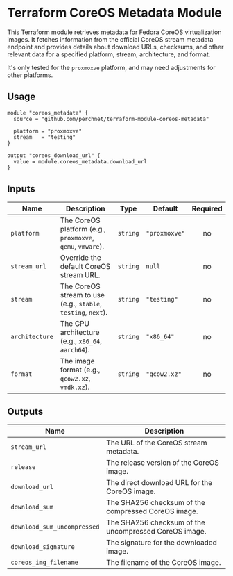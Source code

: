 # Terraform CoreOS Metadata Module

This Terraform module retrieves metadata for Fedora CoreOS virtualization images. It fetches information from the official CoreOS stream metadata endpoint and provides details about download URLs, checksums, and other relevant data for a specified platform, stream, architecture, and format.

It's only tested for the `proxmoxve` platform, and may need adjustments for other platforms.

## Usage

```hcl
module "coreos_metadata" {
  source = "github.com/perchnet/terraform-module-coreos-metadata"

  platform = "proxmoxve"
  stream   = "testing"
}

output "coreos_download_url" {
  value = module.coreos_metadata.download_url
}
```

## Inputs

| Name | Description | Type | Default | Required |
|------|-------------|------|---------|:--------:|
| `platform` | The CoreOS platform (e.g., `proxmoxve`, `qemu`, `vmware`). | `string` | `"proxmoxve"` | no |
| `stream_url` | Override the default CoreOS stream URL. | `string` | `null` | no |
| `stream` | The CoreOS stream to use (e.g., `stable`, `testing`, `next`). | `string` | `"testing"` | no |
| `architecture` | The CPU architecture (e.g., `x86_64`, `aarch64`). | `string` | `"x86_64"` | no |
| `format` | The image format (e.g., `qcow2.xz`, `vmdk.xz`). | `string` | `"qcow2.xz"` | no |

## Outputs

| Name | Description |
|------|-------------|
| `stream_url` | The URL of the CoreOS stream metadata. |
| `release` | The release version of the CoreOS image. |
| `download_url` | The direct download URL for the CoreOS image. |
| `download_sum` | The SHA256 checksum of the compressed CoreOS image. |
| `download_sum_uncompressed` | The SHA256 checksum of the uncompressed CoreOS image. |
| `download_signature` | The signature for the downloaded image. |
| `coreos_img_filename` | The filename of the CoreOS image. |
